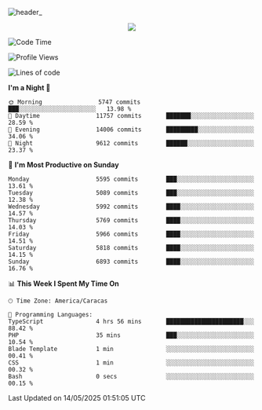 ![header_](https://github.com/user-attachments/assets/4010d822-ccdc-4198-b608-18c773338d18)


<p align="center">
  <a href="http://www.github.com/thevacs">
    <img src="https://github-readme-streak-stats.herokuapp.com/?user=thevacs&stroke=ffffff&background=1c1917&ring=0891b2&fire=0891b2&currStreakNum=ffffff&currStreakLabel=0891b2&sideNums=ffffff&sideLabels=ffffff&dates=ffffff&hide_border=true" />
  </a>
</p>

<!--START_SECTION:waka-->
![Code Time](http://img.shields.io/badge/Code%20Time-3%2C394%20hrs%2033%20mins-blue)

![Profile Views](http://img.shields.io/badge/Profile%20Views-0-blue)

![Lines of code](https://img.shields.io/badge/From%20Hello%20World%20I%27ve%20Written-5.0%20million%20lines%20of%20code-blue)

**I'm a Night 🦉** 

```text
🌞 Morning                5747 commits        ███░░░░░░░░░░░░░░░░░░░░░░   13.98 % 
🌆 Daytime                11757 commits       ███████░░░░░░░░░░░░░░░░░░   28.59 % 
🌃 Evening                14006 commits       █████████░░░░░░░░░░░░░░░░   34.06 % 
🌙 Night                  9612 commits        ██████░░░░░░░░░░░░░░░░░░░   23.37 % 
```
📅 **I'm Most Productive on Sunday** 

```text
Monday                   5595 commits        ███░░░░░░░░░░░░░░░░░░░░░░   13.61 % 
Tuesday                  5089 commits        ███░░░░░░░░░░░░░░░░░░░░░░   12.38 % 
Wednesday                5992 commits        ████░░░░░░░░░░░░░░░░░░░░░   14.57 % 
Thursday                 5769 commits        ████░░░░░░░░░░░░░░░░░░░░░   14.03 % 
Friday                   5966 commits        ████░░░░░░░░░░░░░░░░░░░░░   14.51 % 
Saturday                 5818 commits        ████░░░░░░░░░░░░░░░░░░░░░   14.15 % 
Sunday                   6893 commits        ████░░░░░░░░░░░░░░░░░░░░░   16.76 % 
```


📊 **This Week I Spent My Time On** 

```text
🕑︎ Time Zone: America/Caracas

💬 Programming Languages: 
TypeScript               4 hrs 56 mins       ██████████████████████░░░   88.42 % 
PHP                      35 mins             ███░░░░░░░░░░░░░░░░░░░░░░   10.54 % 
Blade Template           1 min               ░░░░░░░░░░░░░░░░░░░░░░░░░   00.41 % 
CSS                      1 min               ░░░░░░░░░░░░░░░░░░░░░░░░░   00.32 % 
Bash                     0 secs              ░░░░░░░░░░░░░░░░░░░░░░░░░   00.15 % 
```


 Last Updated on 14/05/2025 01:51:05 UTC
<!--END_SECTION:waka-->
